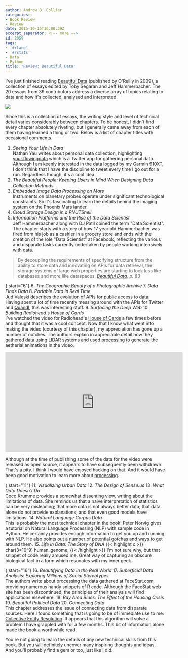 ```yaml
---
author: Andrew B. Collier
categories:
- Book Review
- Review
date: 2015-10-15T16:00:39Z
excerpt_separator: <!-- more -->
id: 2059
tags:
- '#rlang'
- '#rstats'
- Data
- Python
title: 'Review: Beautiful Data'
---
```


<!--more-->

I've just finished reading [Beautiful Data](http://shop.oreilly.com/product/9780596157128.do) (published by O'Reilly in 2009), a collection of essays edited by Toby Segaran and Jeff Hammerbacher. The 20 essays from 39 contributors address a diverse array of topics relating to data and how it's collected, analysed and interpreted.

<img src="/img/2015/09/beautiful-data-cover.png">

Since this is a collection of essays, the writing style and level of technical detail varies considerably between chapters. To be honest, I didn't find every chapter absolutely riveting, but I generally came away from each of them having learned a thing or two. Below is a list of chapter titles with occasional comments.

1. _Seeing Your Life in Data_   
Nathan Yau writes about personal data collection, highlighting [your.flowingdata](http://your.flowingdata.com/) which is a Twitter app for gathering personal data. Although I am keenly interested in the data logged by my Garmin 910XT, I don't think that I have the discipline to tweet every time I go out for a run. Regardless though, it's a cool idea.
2. _The Beautiful People: Keeping Users in Mind When Designing Data Collection Methods_ 
3. _Embedded Image Data Processing on Mars_   
Instruments on planetary probes operate under significant technological constraints. So it's fascinating to learn the details behind the imaging system on the Phoenix Mars lander.
4. _Cloud Storage Design in a PNUTShell_ 
5. _Information Platforms and the Rise of the Data Scientist_   
Jeff Hammerbacher along with DJ Patil coined the term "Data Scientist". The chapter starts with a story of how 17 year old Hammerbacher was fired from his job as a cashier in a grocery store and ends with the creation of the role "Data Scientist" at Facebook, reflecting the various and disparate tasks currently undertaken by people working intensively with data.
<blockquote>
By decoupling the requirements of specifying structure from the ability to store data and innovating on APIs for data retrieval, the storage systems of large web properties are starting to look less like databases and more like dataspaces.
<cite><a href="http://shop.oreilly.com/product/9780596157128.do">Beautiful Data</a>, p. 83</cite> 
</blockquote>

{:start="6"}
6. _The Geographic Beauty of a Photographic Archive_ 
7. _Data Finds Data_ 
8. _Portable Data in Real Time_   
Jud Valeski describes the evolution of APIs for public access to data. Having spent a lot of time recently messing around with the APIs for Twitter and [Quandl](https://www.quandl.com/tools/api), this was interesting stuff.
9. _Surfacing the Deep Web_ 
10. _Building Radiohead's House of Cards_   
I've watched the video for Radiohead's [House of Cards](https://en.wikipedia.org/wiki/House_of_Cards_(Radiohead_song)) a few times before and thought that it was a cool concept. Now that I know what went into making the video (courtesy of this chapter), my appreciation has gone up a number of notches. The authors explain in appreciable detail how they gathered data using LIDAR systems and used [processing](https://processing.org/) to generate the aetherial animations in the video.

<iframe width="560" height="315" src="https://www.youtube.com/embed/8nTFjVm9sTQ" frameborder="0" allowfullscreen></iframe>

Although at the time of publishing some of the data for the video were released as open source, it appears to have subsequently been withdrawn. That's a pity. I think I would have enjoyed hacking on that. And it would have been good motivation to learn more about [processing](https://processing.org/).

{:start="11"}
11. _Visualizing Urban Data_ 
12. _The Design of Sense.us_ 
13. _What Data Doesn't Do_   
Coco Krumme provides a somewhat dissenting view, writing about the limitations of data. She reminds us that a naive interpretation of statistics can be very misleading; that more data is not always better data; that data alone do not provide explanations; and that even good models have limitations.
14. _Natural Language Corpus Data_   
This is probably the most technical chapter in the book. Peter Norvig gives a tutorial on Natural Language Processing (NLP) with sample code in Python. He certainly provides enough information to get you up and running with NLP. He also points out a number of potential gotchas and ways to get around them. 
15. _Life in Data: The Story of DNA_
{{< highlight c >}}
char(3*10^9) human_genome;
{{< /highlight >}}
I'm not sure why, but that snippet of code really amused me. Great way of capturing an obscure biological fact in a form which resonates with my inner geek.

{:start="16"}
16. _Beautifying Data in the Real World_ 
17. _Superficial Data Analysis: Exploring Millions of Social Stereotypes_   
The authors write about processing the data gathered at FaceStat.com, providing numerous handy snippets of R code. Although the FaceStat web site has been discontinued, the principles of their analysis will find applications elsewhere.
18. _Bay Area Blues: The Effect of the Housing Crisis_ 
19. _Beautiful Political Data_ 
20. _Connecting Data_   
This chapter addresses the issue of connecting data from disparate sources. Here I found something that is going to be of immediate use to me: [Collective Entity Resolution](http://drum.lib.umd.edu/handle/1903/4241). It appears that this algorithm will solve a problem I have grappled with for a few months. This bit of information alone made the book a worthwhile read.

You're not going to learn the details of any new technical skills from this book. But you will definitely uncover many inspiring thoughts and ideas. And you'll probably find a gem or too, just like I did.
